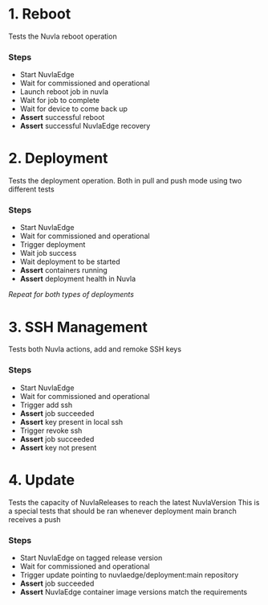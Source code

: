 # 1. Reboot
Tests the Nuvla reboot operation

### Steps

- Start NuvlaEdge
- Wait for commissioned and operational
- Launch reboot job in nuvla
- Wait for job to complete
- Wait for device to come back up
- **Assert** successful reboot
- **Assert** successful NuvlaEdge recovery

# 2. Deployment
Tests the deployment operation. Both in pull and push mode using two different tests

### Steps
- Start NuvlaEdge
- Wait for commissioned and operational
- Trigger deployment
- Wait job success
- Wait deployment to be started
- **Assert** containers running
- **Assert** deployment health in Nuvla

*Repeat for both types of deployments*

# 3. SSH Management
Tests both Nuvla actions, add and remoke SSH keys

### Steps
- Start NuvlaEdge
- Wait for commissioned and operational
- Trigger add ssh
- **Assert** job succeeded
- **Assert** key present in local ssh
- Trigger revoke ssh
- **Assert** job succeeded
- **Assert** key not present

# 4. Update
Tests the capacity of NuvlaReleases to reach the latest NuvlaVersion
This is a special tests that should be ran whenever deployment main branch receives a push

### Steps
- Start NuvlaEdge on tagged release version
- Wait for commissioned and operational
- Trigger update pointing to nuvlaedge/deployment:main repository
- **Assert**  job succeeded
- **Assert** NuvlaEdge container image versions match the requirements
